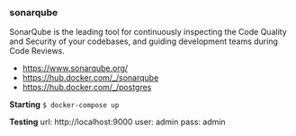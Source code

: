 ### sonarqube

SonarQube is the leading tool for continuously inspecting the Code Quality and Security of your codebases, and guiding development teams during Code Reviews.

- https://www.sonarqube.org/
- https://hub.docker.com/_/sonarqube
- https://hub.docker.com/_/postgres

**Starting** 
`$ docker-compose up`

**Testing**
url: http://localhost:9000
user: admin
pass: admin